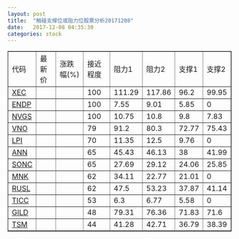```yaml
---
layout: post
title:  "触碰支撑位或阻力位股票分析20171208"
date:   2017-12-08 04:35:30
categories: stock
---
```

<script type="text/javascript">
var stockList = []
stockList.push('gb_xec');
stockList.push('gb_endp');
stockList.push('gb_nvgs');
stockList.push('gb_vno');
stockList.push('gb_lpi');
stockList.push('gb_ann');
stockList.push('gb_sonc');
stockList.push('gb_mnk');
stockList.push('gb_rusl');
stockList.push('gb_ticc');
stockList.push('gb_gild');
stockList.push('gb_tsm');
</script>
<table border="1">
 <tr>
 <td>代码</td>
 <td>最新价</td>
 <td>涨跌幅(%)</td>
 <td>接近程度</td>
 <td>阻力1</td>
 <td>阻力2</td>
 <td>支撑1</td>
 <td>支撑2</td>
</tr>
  <tr id="xec" class="red">
  <td><a href="http://stock.finance.sina.com.cn/usstock/quotes/XEC.html" target="_blank">XEC</a></td><td></td><td></td><td>100</td><td>111.29</td><td>117.86</td><td>96.2</td><td>99.95</td></tr>
  <tr id="endp" class="red">
  <td><a href="http://stock.finance.sina.com.cn/usstock/quotes/ENDP.html" target="_blank">ENDP</a></td><td></td><td></td><td>100</td><td>7.55</td><td>9.01</td><td>5.85</td><td>0</td></tr>
  <tr id="nvgs" class="green">
  <td><a href="http://stock.finance.sina.com.cn/usstock/quotes/NVGS.html" target="_blank">NVGS</a></td><td></td><td></td><td>100</td><td>10.75</td><td>10.8</td><td>9.8</td><td>7.83</td></tr>
  <tr id="vno" class="green">
  <td><a href="http://stock.finance.sina.com.cn/usstock/quotes/VNO.html" target="_blank">VNO</a></td><td></td><td></td><td>79</td><td>91.2</td><td>80.3</td><td>72.77</td><td>75.43</td></tr>
  <tr id="lpi" class="green">
  <td><a href="http://stock.finance.sina.com.cn/usstock/quotes/LPI.html" target="_blank">LPI</a></td><td></td><td></td><td>70</td><td>11.35</td><td>12.5</td><td>9.76</td><td>0</td></tr>
  <tr id="ann" class="red">
  <td><a href="http://stock.finance.sina.com.cn/usstock/quotes/ANN.html" target="_blank">ANN</a></td><td></td><td></td><td>65</td><td>45.43</td><td>46.13</td><td>38</td><td>41.99</td></tr>
  <tr id="sonc" class="red">
  <td><a href="http://stock.finance.sina.com.cn/usstock/quotes/SONC.html" target="_blank">SONC</a></td><td></td><td></td><td>65</td><td>27.69</td><td>29.12</td><td>24.06</td><td>25.85</td></tr>
  <tr id="mnk" class="green">
  <td><a href="http://stock.finance.sina.com.cn/usstock/quotes/MNK.html" target="_blank">MNK</a></td><td></td><td></td><td>62</td><td>34.11</td><td>22.77</td><td>21.01</td><td>0</td></tr>
  <tr id="rusl" class="red">
  <td><a href="http://stock.finance.sina.com.cn/usstock/quotes/RUSL.html" target="_blank">RUSL</a></td><td></td><td></td><td>62</td><td>47.5</td><td>53.23</td><td>37.87</td><td>41.14</td></tr>
  <tr id="ticc" class="red">
  <td><a href="http://stock.finance.sina.com.cn/usstock/quotes/TICC.html" target="_blank">TICC</a></td><td></td><td></td><td>53</td><td>6.3</td><td>6.77</td><td>5.58</td><td>0</td></tr>
  <tr id="gild" class="green">
  <td><a href="http://stock.finance.sina.com.cn/usstock/quotes/GILD.html" target="_blank">GILD</a></td><td></td><td></td><td>48</td><td>79.31</td><td>76.36</td><td>71.83</td><td>71.6</td></tr>
  <tr id="tsm" class="green">
  <td><a href="http://stock.finance.sina.com.cn/usstock/quotes/TSM.html" target="_blank">TSM</a></td><td></td><td></td><td>44</td><td>41.28</td><td>42.71</td><td>36.79</td><td>38.39</td></tr>
</table>
